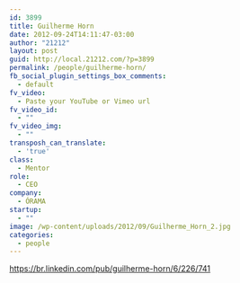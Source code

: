 ```yaml
---
id: 3899
title: Guilherme Horn
date: 2012-09-24T14:11:47-03:00
author: "21212"
layout: post
guid: http://local.21212.com/?p=3899
permalink: /people/guilherme-horn/
fb_social_plugin_settings_box_comments:
  - default
fv_video:
  - Paste your YouTube or Vimeo url
fv_video_id:
  - ""
fv_video_img:
  - ""
transposh_can_translate:
  - 'true'
class:
  - Mentor
role:
  - CEO
company:
  - ÓRAMA
startup:
  - ""
image: /wp-content/uploads/2012/09/Guilherme_Horn_2.jpg
categories:
  - people
---
```

https://br.linkedin.com/pub/guilherme-horn/6/226/741